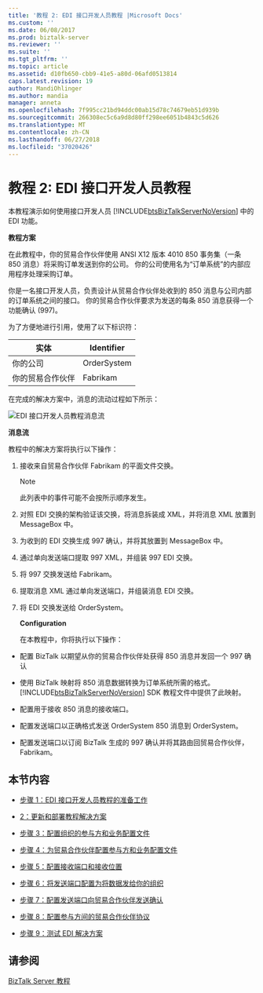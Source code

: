 ```yaml
---
title: '教程 2: EDI 接口开发人员教程 |Microsoft Docs'
ms.custom: ''
ms.date: 06/08/2017
ms.prod: biztalk-server
ms.reviewer: ''
ms.suite: ''
ms.tgt_pltfrm: ''
ms.topic: article
ms.assetid: d10fb650-cbb9-41e5-a80d-06afd0513814
caps.latest.revision: 19
author: MandiOhlinger
ms.author: mandia
manager: anneta
ms.openlocfilehash: 7f995cc21bd94ddc00ab15d78c74679eb51d939b
ms.sourcegitcommit: 266308ec5c6a9d8d80ff298ee6051b4843c5d626
ms.translationtype: MT
ms.contentlocale: zh-CN
ms.lasthandoff: 06/27/2018
ms.locfileid: "37020426"
---
```

# <a name="tutorial-2-edi-interface-developer-tutorial"></a>教程 2: EDI 接口开发人员教程
本教程演示如何使用接口开发人员 [!INCLUDE[btsBizTalkServerNoVersion](../includes/btsbiztalkservernoversion-md.md)] 中的 EDI 功能。  
  
 **教程方案**  
  
 在此教程中，你的贸易合作伙伴使用 ANSI X12 版本 4010 850 事务集（一条 850 消息）将采购订单发送到你的公司。 你的公司使用名为“订单系统”的内部应用程序处理采购订单。  
  
 你是一名接口开发人员，负责设计从贸易合作伙伴处收到的 850 消息与公司内部的订单系统之间的接口。 你的贸易合作伙伴要求为发送的每条 850 消息获得一个功能确认 (997)。  
  
 为了方便地进行引用，使用了以下标识符：  
  
|实体|Identifier|  
|------------|----------------|  
|你的公司|OrderSystem|  
|你的贸易合作伙伴|Fabrikam|  
  
 在完成的解决方案中，消息的流动过程如下所示：  
  
 ![EDI 接口开发人员教程消息流](../core/media/4944352a-dc77-47f1-a324-bf71444670c5.gif "4944352a-dc77-47f1-a324-bf71444670c5")  
  
 **消息流**  
  
 教程中的解决方案将执行以下操作：  
  
1. 接收来自贸易合作伙伴 Fabrikam 的平面文件交换。  
  
   > [!NOTE]
   >  此列表中的事件可能不会按所示顺序发生。  
  
2. 对照 EDI 交换的架构验证该交换，将消息拆装成 XML，并将消息 XML 放置到 MessageBox 中。  
  
3. 为收到的 EDI 交换生成 997 确认，并将其放置到 MessageBox 中。  
  
4. 通过单向发送端口提取 997 XML，并组装 997 EDI 交换。  
  
5. 将 997 交换发送给 Fabrikam。  
  
6. 提取消息 XML 通过单向发送端口，并组装消息 EDI 交换。  
  
7. 将 EDI 交换发送给 OrderSystem。  
  
   **Configuration**  
  
   在本教程中，你将执行以下操作：  
  
- 配置 BizTalk 以期望从你的贸易合作伙伴处获得 850 消息并发回一个 997 确认  
  
- 使用 BizTalk 映射将 850 消息数据转换为订单系统所需的格式。 [!INCLUDE[btsBizTalkServerNoVersion](../includes/btsbiztalkservernoversion-md.md)] SDK 教程文件中提供了此映射。  
  
- 配置用于接收 850 消息的接收端口。  
  
- 配置发送端口以正确格式发送 OrderSystem 850 消息到 OrderSystem。  
  
- 配置发送端口以订阅 BizTalk 生成的 997 确认并将其路由回贸易合作伙伴，Fabrikam。  
  
## <a name="in-this-section"></a>本节内容  
  
-   [步骤 1：EDI 接口开发人员教程的准备工作](../core/step-1-prepare-for-the-edi-interface-developer-tutorial.md)  
  
-   [ 2：更新和部署教程解决方案](../core/step-2-update-and-deploy-the-tutorial-solution.md)  
  
-   [步骤 3：配置组织的参与方和业务配置文件](../core/step-3-configure-a-party-and-business-profile-for-your-organization1.md)  
  
-   [步骤 4：为贸易合作伙伴配置参与方和业务配置文件](../core/step-4-configure-a-party-and-business-profile-for-your-trading-partner1.md)  
  
-   [步骤 5：配置接收端口和接收位置](../core/step-5-configure-a-receive-port-and-receive-location.md)  
  
-   [步骤 6：将发送端口配置为将数据发给你的组织](../core/step-6-configure-a-send-port-to-send-data-to-your-organization.md)  
  
-   [步骤 7：配置发送端口向贸易合作伙伴发送确认](../core/step-7-configure-a-send-port-to-send-the-acknowledgment-to-trading-partner.md)  
  
-   [步骤 8：配置参与方间的贸易合作伙伴协议](../core/step-8-configure-the-trading-partner-agreement-between-the-parties.md)  
  
-   [步骤 9：测试 EDI 解决方案](../core/step-9-test-the-edi-solution.md)  
  
## <a name="see-also"></a>请参阅  
 [BizTalk Server 教程](../core/biztalk-server-tutorials.md)